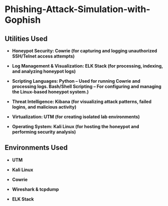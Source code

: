 # Phishing-Attack-Simulation-with-Gophish

<h2>Utilities Used</h2>

- <b>Honeypot Security: Cowrie (for capturing and logging unauthorized SSH/Telnet access attempts)</b> 

- <b>Log Management & Visualization: ELK Stack (for processing, indexing, and analyzing honeypot logs)</b>
  
- <b>Scripting Languages: Python – Used for running Cowrie and processing logs.
Bash/Shell Scripting – For configuring and managing the Linux-based honeypot system.)</b>
  
- <b>Threat Intelligence: Kibana (for visualizing attack patterns, failed logins, and malicious activity)</b>
  
- <b>Virtualization: UTM (for creating isolated lab environments)</b>

- <b>Operating System: Kali Linux (for hosting the honeypot and performing security analysis)</b> 

<h2>Environments Used </h2>

- <b>UTM</b> 
  
- <b>Kali Linux</b> 
  
- <b>Cowrie</b> 
  
- <b>Wireshark & tcpdump</b> 
  
- <b>ELK Stack</b> 
 
